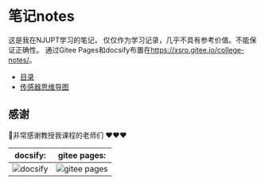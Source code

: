 # 笔记notes

这是我在NJUPT学习的笔记，
仅仅作为学习记录，几乎不具有参考价值。不能保证正确性。
通过Gitee Pages和docsify布置在<https://xsro.gitee.io/college-notes/>。

- [目录](content.md)
- [传感器思维导图](https://xsro.gitee.io/college-notes/1)

## 感谢

:cherry_blossom:非常感谢教授我课程的老师们 :heart::heart::heart:

|docsify: |gitee pages:|
|-------|-------|
|![docsify](https://docsify.js.org/_media/icon.svg)| ![gitee pages](https://gitee.com/static/images/logo-en.svg)|

